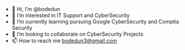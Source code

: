 - 👋 Hi, I’m @bodedun
- 👀 I’m interested in IT Support and CyberSecurity
- 🌱 I’m currently learning pursuing Google CyberSecurity and Comptia Security
- 💞️ I’m looking to collaborate on CyberSecurity Projects
- 📫 How to reach me bodedun3@gmail.com

<!---
bodedun/bodedun is a ✨ special ✨ repository because its `README.md` (this file) appears on your GitHub profile.
You can click the Preview link to take a look at your changes.
--->
